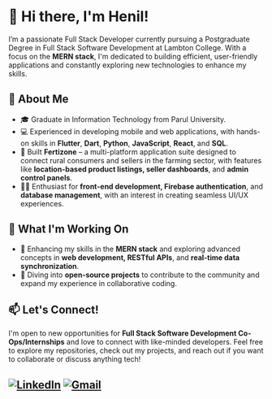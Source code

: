# 👋 Hi there, I'm Henil!

I’m a passionate Full Stack Developer currently pursuing a Postgraduate Degree in Full Stack Software Development at Lambton College. With a focus on the **MERN stack**, I'm dedicated to building efficient, user-friendly applications and constantly exploring new technologies to enhance my skills.

## 🚀 About Me
- 🎓 Graduate in Information Technology from Parul University.
- 💻 Experienced in developing mobile and web applications, with hands-on skills in **Flutter**, **Dart**, **Python**, **JavaScript**, **React**, and **SQL**.
- 🔧 Built **Fertizone** – a multi-platform application suite designed to connect rural consumers and sellers in the farming sector, with features like **location-based product listings, seller dashboards**, and **admin control panels**.
- 👨‍💻 Enthusiast for **front-end development, Firebase authentication**, and **database management**, with an interest in creating seamless UI/UX experiences.

## 🌱 What I'm Working On
- 📱 Enhancing my skills in the **MERN stack** and exploring advanced concepts in **web development, RESTful APIs**, and **real-time data synchronization**.
- 🤖 Diving into **open-source projects** to contribute to the community and expand my experience in collaborative coding.

## 📫 Let's Connect!
I'm open to new opportunities for **Full Stack Software Development Co-Ops/Internships** and love to connect with like-minded developers. Feel free to explore my repositories, check out my projects, and reach out if you want to collaborate or discuss anything tech!

## [![LinkedIn](https://img.shields.io/badge/LinkedIn-0077B5?style=for-the-badge&logo=linkedin&logoColor=white)](www.linkedin.com/in/henilkumarprafulchandrapatel)              [![Gmail](https://img.shields.io/badge/Gmail-D14836?style=for-the-badge&logo=gmail&logoColor=white)](mailto:henilkumar.p.patel@gmail.com)